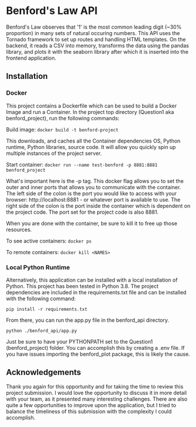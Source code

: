 # Benford's Law API

Benford's Law observes that '1' is the most common leading digit (~30% proportion)
in many sets of natural occuring numbers.  This API uses the Tornado framework to
set up routes and handling HTML templates.  On the backend,  it reads a CSV
into memory, transforms the data using the pandas library, and plots it with the 
seaborn library after which it is inserted into the frontend application.

## Installation

### Docker

This project contains a Dockerfile which can be used to build a Docker Image
and run a Container.  In the project top directory (Question1 aka benford_project),
run the following commands:

Build image:
`docker build -t benford-project`

This downloads, and caches all the Container dependencies OS, Python runtime,
Python libraries, source code. It will allow you quickly spin up multiple instances
of the project server.

Start container:
`docker run --name test-benford -p 8881:8881 benford_project`

What's important here is the -p tag. This docker flag allows you to set
the outer and inner ports that allows you to communicate with the container.
The left side of the colon is the port you would like to access with your browser:
http://localhost:8881 - or whatever port is available to use.  The right side
of the colon is the port inside the container which is dependent on the project code.
The port set for the project code is also 8881.

When you are done with the container, be sure to kill it to free up those resources.

To see active containers:
`docker ps`

To remote containers: `docker kill <NAMES>`

### Local Python Runtime

Alternatively, this application can be installed with a local installation of Python.
This project has been tested in Python 3.8.  The project dependencies are included
in the requirements.txt file and can be installed with the following command:

`pip install -r requirements.txt`

From there, you can run the app.py file in the benford_api directory.

`python ./benford_api/app.py`

Just be sure to have your PYTHONPATH set to the Question1 (benford_project)
folder.  You can accomplish this by creating a .env file.  If you have issues
importing the benford_plot package, this is likely the cause.

## Acknowledgements

Thank you again for this opportunity and for taking the time to review this 
project submission.  I would love the opportunity to discuss it in more detail
with your team, as it presented many interesting challenges.  There are also
quite a few opportunities to improve upon the application, but I tried to balance
the timeliness of this submission with the complexity I could accomplish.
